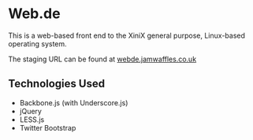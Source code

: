 # Web.de

This is a web-based front end to the XiniX general purpose, Linux-based operating system.

The staging URL can be found at [webde.jamwaffles.co.uk](http://webde.jamwaffles.co.uk)

## Technologies Used

- Backbone.js (with Underscore.js)
- jQuery
- LESS.js
- Twitter Bootstrap